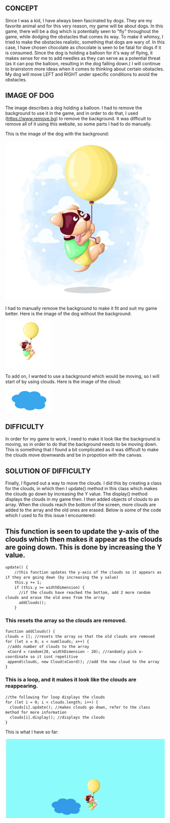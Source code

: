 ## CONCEPT

Since I was a kid, I have always been fascinated by dogs. They are my favorite animal and for this very reason, my game will be about dogs. In this game, there will be a dog which is potentially seen to "fly" throughout the game, while dodging the obstacles that comes its way. To make it whimsy, I tried to make the obstacles realistic, something that dogs are wary of. In this case, I have chosen chocolate as chocolate is seen to be fatal for dogs if it is consumed. Since the dog is holding a balloon for it's way of flying, it makes sense for me to add needles as they can serve as a potential threat (as it can pop the balloon, resulting in the dog falling down.) I will continue to brainstorm more ideas when it comes to thinking about certain obstacles. My dog will move LEFT and RIGHT under specific conditions to avoid the obstacles. 

## IMAGE OF DOG

The image describes a dog holding a balloon. I had to remove the background to use it in the game, and in order to do that, I used (https://www.remove.bg) to remove the background. It was difficult to remove all of it using this website, so some parts I had to do manually. 

This is the image of the dog with the background:

![](flyingdogbg.jpeg)

I had to manually remove the background to make it fit and suit my game better. Here is the image of the dog without the background:

![](dog.png)

To add on, I wanted to use a background which would be moving, so I will start of by using clouds. Here is the image of the cloud:

![](cloud1.png)

## DIFFICULTY

In order for my game to work, I need to make it look like the background is moving, so in order to do that the background needs to be moving down. This is something that I found a bit complicated as it was difficult to make the clouds move downwards and be in propotion with the canvas. 

## SOLUTION OF DIFFICULTY

Finally, I figured out a way to move the clouds. I did this by creating a class for the clouds, in which then I update() method in this class which makes the clouds go down by increasing the Y value. The display() method displays the clouds in my game then. I then added objects of clouds to an array. When the clouds reach the bottom of the screen, more clouds are added to the array and the old ones are erased. Below is some of the code which I used to fix this issue I encountered:


## This function is seen to update the y-axis of the clouds which then makes it appear as the clouds are going down. This is done by increasing the Y value. 

```
update() {
    //this function updates the y-axis of the clouds so it appears as if they are going down (by increasing the y value)
    this.y += 1;
    if (this.y >= widthDimension) {
      //if the clouds have reached the bottom, add 2 more random clouds and erase the old ones from the array
      addClouds();
    }
   ```
   ### This resets the array so the clouds are removed. 
   
   ```
function addClouds() {
  clouds = []; //resets the array so that the old clouds are removed
  for (let x = 0; x < numClouds; x++) {
    //adds number of clouds to the array
    xCoord = random(20, widthDimension - 20); //randomly pick x-coordinate so it isnt repetitive
    append(clouds, new Cloud(xCoord)); //add the new cloud to the array
  }
  ```
### This is a loop, and it makes it look like the clouds are reappearing. 

  ```
  //the following for loop displays the clouds
  for (let i = 0; i < clouds.length; i++) {
    clouds[i].update(); //makes clouds go down, refer to the class method for more information
    clouds[i].display(); //displays the clouds
  }
```

This is what I have so far:

![gif](test.gif)
